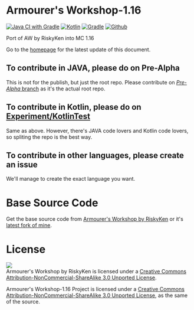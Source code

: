 # Armourer's Workshop-1.16
[![Java CI with Gradle](https://github.com/JeonDohyeon/Armourers-Workshop-1.16/actions/workflows/gradle.yml/badge.svg?branch=Experiment%28pre-Alpha%29)](https://github.com/JeonDohyeon/Armourers-Workshop-1.16/actions/workflows/gradle.yml)
[![Kotlin](https://img.shields.io/badge/java-16.0.2-ED8B00?logo=java)](https://www.azul.com/)
[![Gradle](https://img.shields.io/badge/gradle-7.2-02303A?logo=gradle)](https://gradle.org)
[![Github](https://img.shields.io/github/license/JeonDohyeon/Armourers-Workshop-1.16)]()

Port of AW by RiskyKen into MC 1.16

Go to the [homepage](https://jeondohyeon.github.io/Armourers-Workshop-1.16) for the latest update of this document.

## To contribute in JAVA, please do on Pre-Alpha
This is not for the publish, but just the root repo. Please contribute on [*Pre-Alpha* branch](https://github.com/JeonDohyeon/Armourers-Workshop-1.16/tree/Experiment(pre-Alpha)) as it's the actual root repo.

## To contribute in Kotlin, please do on [Experiment/KotlinTest](https://github.com/JeonDohyeon/Armourers-Workshop-1.16/tree/Experiment/KotlinTest)
Same as above. However, there's JAVA code lovers and Kotlin code lovers, so spliting the repo is the best way.

## To contribute in other languages, please create an issue
We'll manage to create the exact language you want.

# Base Source Code
Get the base source code from [Armourer's Workshop by RiskyKen](https://github.com/RiskyKen/Armourers-Workshop) or it's [latest fork of mine](https://github.com/JeonDohyeon/Armourers-Workshop).

# License
![](https://i.creativecommons.org/l/by-nc-sa/3.0/88x31.png)  
Armourer's Workshop by RiskyKen is licensed under a [Creative Commons Attribution-NonCommercial-ShareAlike 3.0 Unported License](https://creativecommons.org/licenses/by-nc-sa/3.0/).

Armourer's Workshop-1.16 Project is licensed under a [Creative Commons Attribution-NonCommercial-ShareAlike 3.0 Unported License](https://creativecommons.org/licenses/by-nc-sa/3.0/), as the same of the source.

